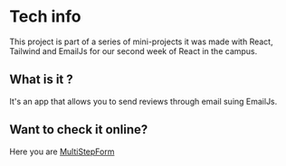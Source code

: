 # Tech info

This project is part of a series of mini-projects it was made with React, Tailwind and EmailJs for our second week of React in the campus.

## What is it ?

It's an app that allows you to send reviews through email suing EmailJs.

## Want to check it online?
Here you are [MultiStepForm](https://multistepform-ttre.onrender.com/)